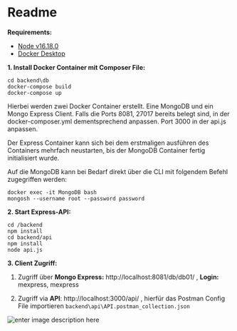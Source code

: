 # Readme

**Requirements:**

- [Node v16.18.0](https://nodejs.org/en/download/)
- [Docker Desktop](https://www.docker.com/products/docker-desktop/)

**1. Install Docker Container mit Composer File:**

    cd backend\db
    docker-compose build
    docker-compose up

Hierbei werden zwei Docker Container erstellt. Eine MongoDB und ein Mongo Express Client. Falls die Ports 8081, 27017 bereits belegt sind, in der docker-composer.yml dementsprechend anpassen. Port 3000 in der api.js anpassen.

Der Express Container kann sich bei dem erstmaligen ausführen des Containers mehrfach neustarten, bis der MongoDB Container fertig initialisiert wurde.

  

Auf die MongoDB kann bei Bedarf direkt über die CLI mit folgendem Befehl zugegriffen werden:

    docker exec -it MongoDB bash
    mongosh --username root --password password

**2. Start Express-API:**

    cd /backend
    npm install
    cd backend/api
    npm install
    node api.js

**3. Client Zugriff:**

1. Zugriff über **Mongo Express:** http://localhost:8081/db/db01/ , **Login:** mexpress, mexpress

2. Zugriff via **API**: http://localhost:3000/api/ , hierfür das Postman Config File importieren `backend\api\API.postman_collection.json`
  
![enter image description here](https://i.pinimg.com/736x/ea/21/4d/ea214df4b094e8e512aba08fedc3cf75.jpg)
